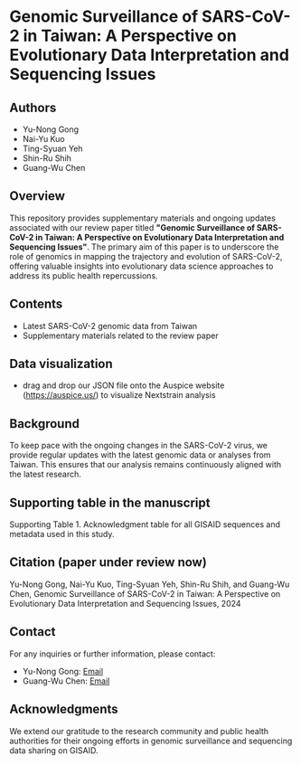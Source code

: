 # Genomic Surveillance of SARS-CoV-2 in Taiwan: A Perspective on Evolutionary Data Interpretation and Sequencing Issues

## Authors
- Yu-Nong Gong
- Nai-Yu Kuo
- Ting-Syuan Yeh
- Shin-Ru Shih
- Guang-Wu Chen

## Overview
This repository provides supplementary materials and ongoing updates associated with our review paper titled **"Genomic Surveillance of SARS-CoV-2 in Taiwan: A Perspective on Evolutionary Data Interpretation and Sequencing Issues"**. The primary aim of this paper is to underscore the role of genomics in mapping the trajectory and evolution of SARS-CoV-2, offering valuable insights into evolutionary data science approaches to address its public health repercussions.

## Contents
- Latest SARS-CoV-2 genomic data from Taiwan
- Supplementary materials related to the review paper

## Data visualization
- drag and drop our JSON file onto the Auspice website (https://auspice.us/) to visualize Nextstrain analysis

## Background
To keep pace with the ongoing changes in the SARS-CoV-2 virus, we provide regular updates with the latest genomic data or analyses from Taiwan. This ensures that our analysis remains continuously aligned with the latest research.

## Supporting table in the manuscript
Supporting Table 1. Acknowledgment table for all GISAID sequences and metadata used in this study.

## Citation (paper under review now)
Yu-Nong Gong, Nai-Yu Kuo, Ting-Syuan Yeh, Shin-Ru Shih, and Guang-Wu Chen, Genomic Surveillance of SARS-CoV-2 in Taiwan: A Perspective on Evolutionary Data Interpretation and Sequencing Issues, 2024

## Contact
For any inquiries or further information, please contact:
- Yu-Nong Gong: [Email](yngong@mail.cgu.edu.tw)
- Guang-Wu Chen: [Email](gwchen@mail.cgu.edu.tw)

## Acknowledgments
We extend our gratitude to the research community and public health authorities for their ongoing efforts in genomic surveillance and sequencing data sharing on GISAID.
